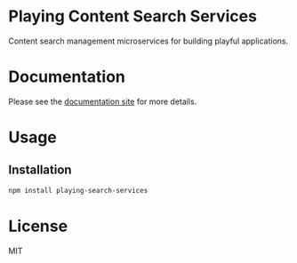 Playing Content Search Services
===============================

Content search management microservices for building playful applications.

# Documentation

Please see the [documentation site](https://playingio.github.io) for more details.

# Usage

## Installation

```bash
npm install playing-search-services
```

# License

MIT